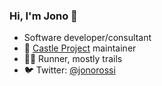 ### Hi, I'm Jono 👋

- Software developer/consultant
- 🏰 [Castle Project](https://github.com/castleproject) maintainer
- 🏃‍♂️ Runner, mostly trails
- 🐦 Twitter: [@jonorossi](https://twitter.com/jonorossi)
